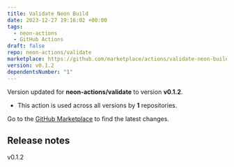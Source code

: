 ```yaml
---
title: Validate Neon Build
date: 2023-12-27 19:16:02 +00:00
tags:
  - neon-actions
  - GitHub Actions
draft: false
repo: neon-actions/validate
marketplace: https://github.com/marketplace/actions/validate-neon-build
version: v0.1.2
dependentsNumber: "1"
---
```



Version updated for **neon-actions/validate** to version **v0.1.2**.
- This action is used across all versions by **1** repositories.

Go to the [GitHub Marketplace](https://github.com/marketplace/actions/validate-neon-build) to find the latest changes.

## Release notes

v0.1.2
